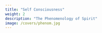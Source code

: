 ```yaml
---
title: "Self Consciousness"
weight: 2
description: "The Phenomenology of Spirit"
image: /covers/phenom.jpg
---
```

